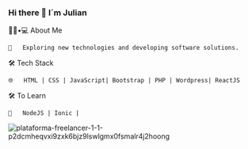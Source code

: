 ### Hi there 👋 I´m Julian 


👨🏻•💻 About Me

    🤔   Exploring new technologies and developing software solutions.

🛠 Tech Stack

 
    🌐   HTML | CSS | JavaScript| Bootstrap | PHP | Wordpress| ReactJS

🛠 To Learn

    🔧   NodeJS | Ionic |  
    
   

![plataforma-freelancer-1-1-p2dcmheqvxi9zxk6bjz9lswlgmx0fsmalr4j2hoong](https://user-images.githubusercontent.com/69222010/110726299-edb68880-81f7-11eb-8e42-1e3b304ef651.png)
